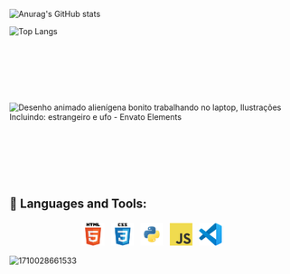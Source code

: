 

![Anurag's GitHub stats](https://github-readme-stats.vercel.app/api?username=danisoaresl&show_icons=true&theme=radical)


![Top Langs](https://github-readme-stats.vercel.app/api/top-langs/?username=danisoaresl&theme=tokyonight)


<img src="https://elements-cover-images-0.imgix.net/ea747815-5e32-4397-8b4b-161dfa15cc58?auto=compress&amp;h=630&amp;w=1200&amp;fit=crop&amp;crop=edges&amp;fm=jpeg&amp;s=ce93065527c19ecb5a1f786000a10a75" jsaction="VQAsE" class="sFlh5c pT0Scc iPVvYb" style="max-width: 1200px; height: 227px; margin: 104px 0px; width: 432px;" alt="Desenho animado alienígena bonito trabalhando no laptop, Ilustrações  Incluindo: estrangeiro e ufo - Envato Elements" jsname="kn3ccd" aria-hidden="false">


## 🧰 Languages and Tools:
<p align="center">
<img src="https://raw.githubusercontent.com/github/explore/80688e429a7d4ef2fca1e82350fe8e3517d3494d/topics/html/html.png" alt="VS Code" height="40" style="vertical-align:top; margin:4px">
<img src="https://raw.githubusercontent.com/github/explore/80688e429a7d4ef2fca1e82350fe8e3517d3494d/topics/css/css.png" alt="VS Code" height="40" style="vertical-align:top; margin:4px">
<img src="https://raw.githubusercontent.com/github/explore/80688e429a7d4ef2fca1e82350fe8e3517d3494d/topics/python/python.png" alt="Python" height="40" style="vertical-align:top; margin:4px">
<img src="https://raw.githubusercontent.com/github/explore/80688e429a7d4ef2fca1e82350fe8e3517d3494d/topics/javascript/javascript.png" alt="Javascript" height="40" style="vertical-align:top; margin:4px">
<img src="https://raw.githubusercontent.com/github/explore/80688e429a7d4ef2fca1e82350fe8e3517d3494d/topics/visual-studio-code/visual-studio-code.png" alt="VS Code" height="40" style="vertical-align:top; margin:4px">

![1710028661533](https://github.com/danisoaresl/danisoaresl/assets/84364512/d800886f-47d0-4034-8128-813b8f1d2d85)


</p>
